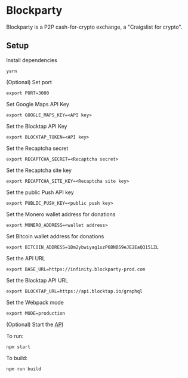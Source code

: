 # Blockparty
Blockparty is a P2P cash-for-crypto exchange, a "Craigslist for crypto".

## Setup
Install dependencies
```
yarn
```

(Optional) Set port
```
export PORT=3000
```

Set Google Maps API Key
```
export GOOGLE_MAPS_KEY=<API key>
```

Set the Blocktap API Key
```
export BLOCKTAP_TOKEN=<API key>
```

Set the Recaptcha secret
```
export RECAPTCHA_SECRET=<Recaptcha secret>
```

Set the Recaptcha site key
```
export RECAPTCHA_SITE_KEY=<Recaptcha site key>
```

Set the public Push API key
```
export PUBLIC_PUSH_KEY=<public push key>
```

Set the Monero wallet address for donations
```
export MONERO_ADDRESS=<wallet address>
```

Set Bitcoin wallet address for donations
```
export BITCOIN_ADDRESS=1Bm2ybwiyag1uzP6BNBS9eJE2EaQQ151ZL
```

Set the API URL
```
export BASE_URL=https://infinity.blockparty-prod.com
```

Set the Blocktap API URL
```
export BLOCKTAP_URL=https://api.blocktap.io/graphql
```

Set the Webpack mode
```
export MODE=production
```

(Optional) Start the [API](https://github.com/michaelplazek/cash-for-crypto-api)

To run:
```
npm start
```

To build:
```
npm run build
```
